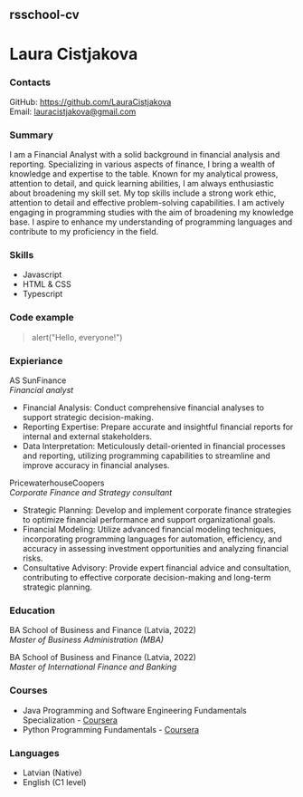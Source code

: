 ## rsschool-cv
# Laura Cistjakova
### Contacts  
GitHub: https://github.com/LauraCistjakova  
Email: lauracistjakova@gmail.com
### Summary
I am a Financial Analyst with a solid background in financial analysis and reporting. Specializing in various aspects of finance, I bring a wealth of knowledge and expertise to the table. Known for my analytical prowess, attention to detail, and quick learning abilities, I am always enthusiastic about broadening my skill set. My top skills include a strong work ethic, attention to detail and effective problem-solving capabilities. I am actively engaging in programming studies with the aim of broadening my knowledge base. I aspire to enhance my understanding of programming languages and contribute to my proficiency in the field.
### Skills
* Javascript
* HTML & CSS
* Typescript
### Code example
> alert("Hello, everyone!")  
### Expieriance
AS SunFinance  
_Financial analyst_
* Financial Analysis: Conduct comprehensive financial analyses to support strategic decision-making.
* Reporting Expertise: Prepare accurate and insightful financial reports for internal and external stakeholders.
* Data Interpretation: Meticulously detail-oriented in financial processes and reporting, utilizing programming capabilities to streamline and improve accuracy in financial analyses.  

PricewaterhouseCoopers  
_Corporate Finance and Strategy consultant_
* Strategic Planning: Develop and implement corporate finance strategies to optimize financial performance and support organizational goals.
* Financial Modeling: Utilize advanced financial modeling techniques, incorporating programming languages for automation, efficiency, and accuracy in assessing investment opportunities and analyzing financial risks.
* Consultative Advisory: Provide expert financial advice and consultation, contributing to effective corporate decision-making and long-term strategic planning.
### Education
BA School of Business and Finance (Latvia, 2022)  
_Master of Business Administration (MBA)_  

BA School of Business and Finance (Latvia, 2022)  
_Master of International Finance and Banking_
### Courses
* Java Programming and Software Engineering Fundamentals Specialization - [Coursera](https://www.coursera.org/specializations/java-programming)
* Python Programming Fundamentals - [Coursera](https://www.coursera.org/learn/python-programming-fundamentals)
### Languages
* Latvian (Native)
* English (C1 level)

